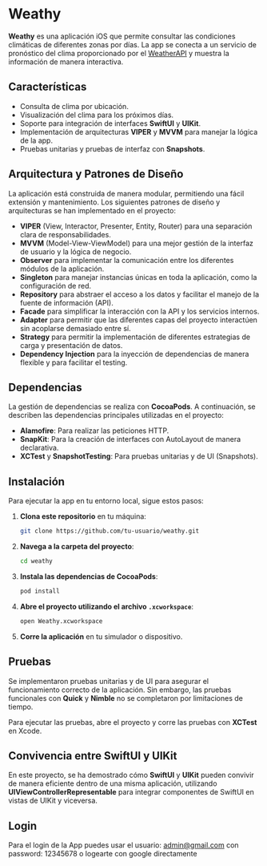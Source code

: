 # Weathy

**Weathy** es una aplicación iOS que permite consultar las condiciones climáticas de diferentes zonas por días. La app se conecta a un servicio de pronóstico del clima proporcionado por el [WeatherAPI](https://api.weatherapi.com/) y muestra la información de manera interactiva.

## Características

- Consulta de clima por ubicación.
- Visualización del clima para los próximos días.
- Soporte para integración de interfaces **SwiftUI** y **UIKit**.
- Implementación de arquitecturas **VIPER** y **MVVM** para manejar la lógica de la app.
- Pruebas unitarias y pruebas de interfaz con **Snapshots**.

## Arquitectura y Patrones de Diseño

La aplicación está construida de manera modular, permitiendo una fácil extensión y mantenimiento. Los siguientes patrones de diseño y arquitecturas se han implementado en el proyecto:

- **VIPER** (View, Interactor, Presenter, Entity, Router) para una separación clara de responsabilidades.
- **MVVM** (Model-View-ViewModel) para una mejor gestión de la interfaz de usuario y la lógica de negocio.
- **Observer** para implementar la comunicación entre los diferentes módulos de la aplicación.
- **Singleton** para manejar instancias únicas en toda la aplicación, como la configuración de red.
- **Repository** para abstraer el acceso a los datos y facilitar el manejo de la fuente de información (API).
- **Facade** para simplificar la interacción con la API y los servicios internos.
- **Adapter** para permitir que las diferentes capas del proyecto interactúen sin acoplarse demasiado entre sí.
- **Strategy** para permitir la implementación de diferentes estrategias de carga y presentación de datos.
- **Dependency Injection** para la inyección de dependencias de manera flexible y para facilitar el testing.

## Dependencias

La gestión de dependencias se realiza con **CocoaPods**. A continuación, se describen las dependencias principales utilizadas en el proyecto:

- **Alamofire**: Para realizar las peticiones HTTP.
- **SnapKit**: Para la creación de interfaces con AutoLayout de manera declarativa.
- **XCTest** y **SnapshotTesting**: Para pruebas unitarias y de UI (Snapshots).

## Instalación

Para ejecutar la app en tu entorno local, sigue estos pasos:

1. **Clona este repositorio** en tu máquina:

    ```bash
    git clone https://github.com/tu-usuario/weathy.git
    ```

2. **Navega a la carpeta del proyecto**:

    ```bash
    cd weathy
    ```

3. **Instala las dependencias de CocoaPods**:

    ```bash
    pod install
    ```

4. **Abre el proyecto utilizando el archivo `.xcworkspace`**:

    ```bash
    open Weathy.xcworkspace
    ```

5. **Corre la aplicación** en tu simulador o dispositivo.

## Pruebas

Se implementaron pruebas unitarias y de UI para asegurar el funcionamiento correcto de la aplicación. Sin embargo, las pruebas funcionales con **Quick** y **Nimble** no se completaron por limitaciones de tiempo.

Para ejecutar las pruebas, abre el proyecto y corre las pruebas con **XCTest** en Xcode.

## Convivencia entre SwiftUI y UIKit

En este proyecto, se ha demostrado cómo **SwiftUI** y **UIKit** pueden convivir de manera eficiente dentro de una misma aplicación, utilizando **UIViewControllerRepresentable** para integrar componentes de SwiftUI en vistas de UIKit y viceversa.

## Login

Para el login de la App puedes usar el usuario: admin@gmail.com con password: 12345678 o logearte con google directamente

